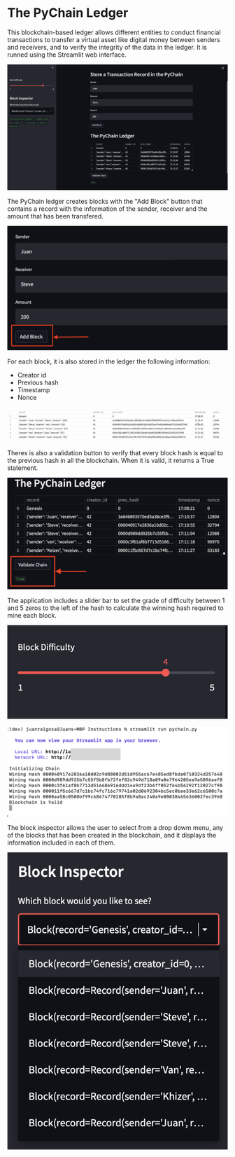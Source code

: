 # The PyChain Ledger

This blockchain-based ledger allows different entities to conduct financial transactions to transfer a virtual asset like digital money between senders and receivers, and to verify the integrity of the data in the ledger.
It is runned using the Streamlit web interface.

![PyChain](PyChain.png)


The PyChain ledger creates blocks with the "Add Block" button  that contains a record with the information of the sender, receiver and the amount that has been transfered.

![Add blocks](add_block.png)

For each block, it is also stored in the ledger the following information: 
- Creator id 
- Previous hash
- Timestamp 
- Nonce

![Records](Records.png)

Theres is also a validation button to verify that every block hash is equal to the previous hash in all the blockchain. When it is valid, it returns a True statement.

![Validation](validate.png)

The application includes a slider bar to set the grade of difficulty between 1 and 5 zeros to the left of the hash to calculate the winning hash required to mine each block.

![slider bar](difficulty.png)

![Winning Hash](Winning_hash.png)

The block inspector allows the user to select from a drop dowm menu, any of the blocks that has been created in the blockchain, and it displays the information included in each of them. 

![Block Inspector](block_inspector.png)
